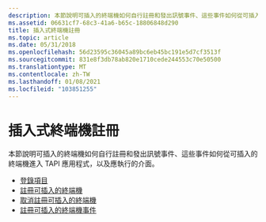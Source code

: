 ```yaml
---
description: 本節說明可插入的終端機如何自行註冊和發出訊號事件、這些事件如何從可插入的終端機進入 TAPI 應用程式，以及應執行的介面。
ms.assetid: 06631cf7-68c3-41a6-b65c-18806848d290
title: 插入式終端機註冊
ms.topic: article
ms.date: 05/31/2018
ms.openlocfilehash: 56d23595c36045a89bc6eb45bc191e5d7cf3513f
ms.sourcegitcommit: 831e8f3db78ab820e1710cede244553c70e50500
ms.translationtype: MT
ms.contentlocale: zh-TW
ms.lasthandoff: 01/08/2021
ms.locfileid: "103851255"
---
```

# <a name="pluggable-terminal-registration"></a>插入式終端機註冊

本節說明可插入的終端機如何自行註冊和發出訊號事件、這些事件如何從可插入的終端機進入 TAPI 應用程式，以及應執行的介面。

-   [登錄項目](registry-entries.md)
-   [註冊可插入的終端機](register-a-pluggable-terminal.md)
-   [取消註冊可插入的終端機](unregister-a-pluggable-terminal.md)
-   [註冊可插入的終端機事件](registering-for-pluggable-terminal-events.md)

 

 



